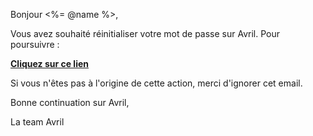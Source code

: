 [SUJET]: # (Réinitialisation du mot de passe sur Avril - la VAE facile)

Bonjour <%= @name %>,

Vous avez souhaité réinitialiser votre mot de passe sur Avril. Pour poursuivre :

**[Cliquez sur ce lien](<%= @url %>)**

Si vous n'êtes pas à l'origine de cette action, merci d'ignorer cet email.

Bonne continuation sur Avril,

La team Avril